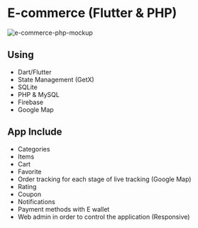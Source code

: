 # E-commerce (Flutter & PHP)

![e-commerce-php-mockup](https://user-images.githubusercontent.com/78942298/227246959-1ee0fac5-7c72-41d9-adf0-dc0f3407fdf1.png)

## Using

- Dart/Flutter
- State Management (GetX)
- SQLite
- PHP & MySQL
- Firebase
- Google Map

## App Include

- Categories
- Items
- Cart
- Favorite
- Order tracking for each stage of live tracking (Google Map)
- Rating
- Coupon
- Notifications
- Payment methods with E wallet
- Web admin in order to control the application (Responsive)
